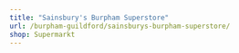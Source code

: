 ```yaml
---
title: "Sainsbury's Burpham Superstore"
url: /burpham-guildford/sainsburys-burpham-superstore/
shop: Supermarkt
---
```

